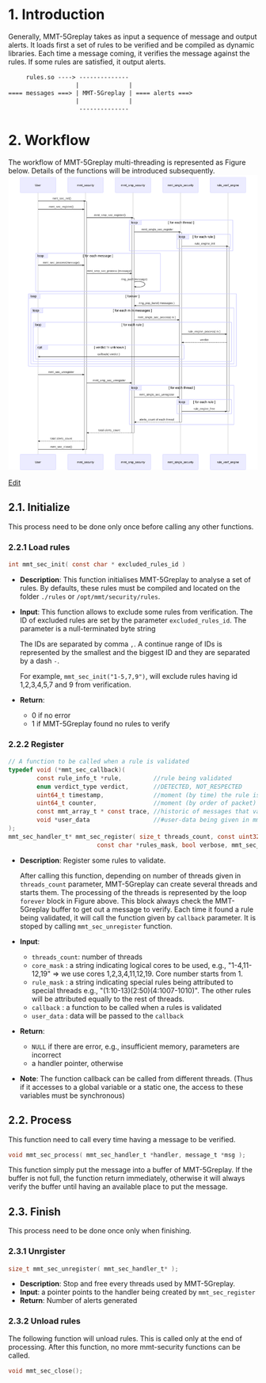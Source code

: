 # 1. Introduction
Generally, MMT-5Greplay takes as input a sequence of message and output alerts. It loads first a set of rules to be verified and be compiled as dynamic libraries. Each time a message coming, it verifies the message against the rules. If some rules are satisfied, it output alerts.

```
     rules.so ----> --------------
                   |              |
==== messages ===> | MMT-5Greplay | ==== alerts ===>
                   |              |
                    --------------
```

# 2. Workflow
The workflow of MMT-5Greplay multi-threading is represented as Figure below. Details of the functions will be introduced subsequently.
![Workflow](smp_workflow.svg)

[Edit](https://knsv.github.io/mermaid/live_editor/#/edit/c2VxdWVuY2VEaWFncmFtClVzZXItPj4gbW10X3NtcF9zZWN1cml0eTogbW10X3NtcF9zZWNfcmVnaXN0ZXIoKQphY3RpdmF0ZSBtbXRfc21wX3NlY3VyaXR5Cmxvb3AgZm9yIGVhY2ggdGhyZWFkCm1tdF9zbXBfc2VjdXJpdHktPj4gbW10X3NpbmdsZV9zZWN1cml0eTogbW10X3NpbmdsZV9zZWNfcmVnaXN0ZXIKYWN0aXZhdGUgbW10X3NpbmdsZV9zZWN1cml0eQptbXRfc2luZ2xlX3NlY3VyaXR5LT4-IHJ1bGVfdmVyaWZfZW5naW5lOiBydWxlX2VuZ2luZV9pbml0CmFjdGl2YXRlIHJ1bGVfdmVyaWZfZW5naW5lCmVuZAoKVXNlci0-PiBtbXRfc21wX3NlY3VyaXR5OiBtbXRfc21wX3NlY19wcm9jZXNzIChtZXNzYWdlKQptbXRfc21wX3NlY3VyaXR5IC0-PiBtbXRfc21wX3NlY3VyaXR5OiByaW5nX3B1c2goIG1lc3NhZ2UgKQoKbG9vcCBmb3JldmVyCm1tdF9zaW5nbGVfc2VjdXJpdHkgLT4-IG1tdF9zbXBfc2VjdXJpdHk6IHJpbmdfcG9wX2J1cnN0KCBtZXNzYWdlcyApCgpsb29wIGZvciBlYWNoIG0gaW4gbWVzc2FnZXMKbW10X3NtcF9zZWN1cml0eSAtPj4gbW10X3NpbmdsZV9zZWN1cml0eTogbW10X3NpbmdsZV9zZWNfcHJvY2VzcyggbSApCm1tdF9zaW5nbGVfc2VjdXJpdHkgLT4-IHJ1bGVfdmVyaWZfZW5naW5lOiBydWxlX2VuZ2luZV9wcm9jZXNzKCBtICkKcnVsZV92ZXJpZl9lbmdpbmUgLS0-PiBtbXRfc2luZ2xlX3NlY3VyaXR5OiB2ZXJkaWN0CgpvcHQgdmVyZGljdCAhPSB1bmtub3duCm1tdF9zaW5nbGVfc2VjdXJpdHkgLT4-IG1tdF9zaW5nbGVfc2VjdXJpdHk6IGNhbGxiYWNrKCB2ZXJkaWN0ICkKZW5kCgplbmQKZW5kCgpVc2VyLT4-IG1tdF9zbXBfc2VjdXJpdHk6IG1tdF9zbXBfc2VjX3VucmVnaXN0ZXIKbG9vcCBmb3IgZWFjaCB0aHJlYWQKbW10X3NtcF9zZWN1cml0eS0-PiBtbXRfc2luZ2xlX3NlY3VyaXR5OiBtbXRfc2luZ2xlX3NlY191bnJlZ2lzdGVyCm1tdF9zaW5nbGVfc2VjdXJpdHktPj4gcnVsZV92ZXJpZl9lbmdpbmU6IHJ1bGVfZW5naW5lX2ZyZWUKZGVhY3RpdmF0ZSBydWxlX3ZlcmlmX2VuZ2luZQptbXRfc2luZ2xlX3NlY3VyaXR5IC0tPj4gbW10X3NtcF9zZWN1cml0eTogYWxlcnRzX2NvdW50IG9mIGVhY2ggcnVsZQpkZWFjdGl2YXRlIG1tdF9zaW5nbGVfc2VjdXJpdHkKZW5kCgptbXRfc21wX3NlY3VyaXR5IC0tPj4gVXNlcjogYWxlcnRzX2NvdW50CmRlYWN0aXZhdGUgbW10X3NtcF9zZWN1cml0eQ)

## 2.1. Initialize

This process need to be done only once before calling any other functions.

### 2.2.1 Load rules

````C
int mmt_sec_init( const char * excluded_rules_id )
````

- **Description**:
	This function initialises MMT-5Greplay to analyse a set of rules. By defaults, these rules must be compiled and located on the folder `./rules` or `/opt/mmt/security/rules`.

- **Input**:
	This function allows to exclude some rules from verification. The ID of excluded rules are set by the parameter `excluded_rules_id`. The parameter is a null-terminated byte string

	The IDs are separated by comma `,`. A continue range of IDs is represented by the smallest and the biggest ID and they are separated by a dash `-`.

	For example, `mmt_sec_init("1-5,7,9")`, will exclude rules having id 1,2,3,4,5,7 and 9 from verification.

- **Return**:
   - 0 if no error
   - 1 if MMT-5Greplay found no rules to verify


### 2.2.2 Register

```C
// A function to be called when a rule is validated
typedef void (*mmt_sec_callback)(
		const rule_info_t *rule,         //rule being validated
		enum verdict_type verdict,       //DETECTED, NOT_RESPECTED
		uint64_t timestamp,              //moment (by time) the rule is validated
		uint64_t counter,                //moment (by order of packet) the rule is validated
		const mmt_array_t * const trace, //historic of messages that validates the rule
		void *user_data                  //#user-data being given in mmt_sec_register_rules
);
mmt_sec_handler_t* mmt_sec_register( size_t threads_count, const uint32_t *cores_id, 
                         const char *rules_mask, bool verbose, mmt_sec_callback callback, void *args );
```

- **Description**: Register some rules to validate.
  
  After calling this function, depending on number of threads given in `threads_count` parameter, MMT-5Greplay can create several threads and starts them. The processing of the threads is represented by the loop `forever` block in Figure above. This block always check the MMT-5Greplay buffer to get out a message to verify. Each time it found a rule being validated, it will call the function given by `callback` parameter. It is stoped by calling `mmt_sec_unregister` function.

- **Input**:
    + `threads_count`: number of threads
    + `core_mask`    : a string indicating logical cores to be used,
   						  e.g., "1-4,11-12,19" => we use cores 1,2,3,4,11,12,19. Core number starts from 1.
    + `rule_mask`    : a string indicating special rules being attributed to special threads
   						e.g., "(1:10-13)(2:50)(4:1007-1010)".
    						The other rules will be attributed equally to the rest of threads.
    + `callback`     : a function to be called when a rules is validated
    + `user_data`    : data will be passed to the `callback`
- **Return**:
    + `NULL` if there are error, e.g., insufficient memory, parameters are incorrect
    + a handler pointer, otherwise
- **Note**:
	The function callback can be called from different threads. (Thus if it accesses	to a global variable or a static one, the access to these variables must be synchronous)




## 2.2. Process

This function need to call every time having a message to be verified.

```C
void mmt_sec_process( mmt_sec_handler_t *handler, message_t *msg );
```

This function simply put the message into a buffer of MMT-5Greplay. If the buffer is not full, the function return immediately, otherwise it will always verify the buffer until having an available place to put the message.

## 2.3. Finish

This process need to be done once only when finishing. 

### 2.3.1 Unrgister
```C
size_t mmt_sec_unregister( mmt_sec_handler_t* );
```
 - **Description**: Stop and free every threads used by MMT-5Greplay.
 - **Input**: a pointer points to the handler being created by `mmt_sec_register`
 - **Return**: Number of alerts generated

### 2.3.2 Unload rules

The following function will unload rules. This is called only at the end of processing. After this function, no more mmt-security functions can be called.

```C
void mmt_sec_close();
```